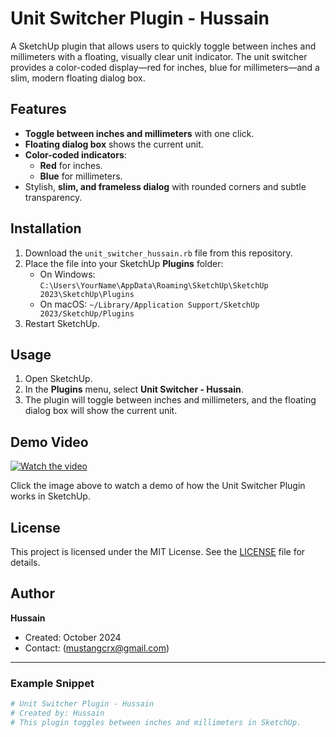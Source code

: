 # Unit Switcher Plugin - Hussain

A SketchUp plugin that allows users to quickly toggle between inches and millimeters with a floating, visually clear unit indicator. The unit switcher provides a color-coded display—red for inches, blue for millimeters—and a slim, modern floating dialog box.

## Features
- **Toggle between inches and millimeters** with one click.
- **Floating dialog box** shows the current unit.
- **Color-coded indicators**:
  - **Red** for inches.
  - **Blue** for millimeters.
- Stylish, **slim, and frameless dialog** with rounded corners and subtle transparency.

## Installation

1. Download the `unit_switcher_hussain.rb` file from this repository.
2. Place the file into your SketchUp **Plugins** folder:
   - On Windows: `C:\Users\YourName\AppData\Roaming\SketchUp\SketchUp 2023\SketchUp\Plugins`
   - On macOS: `~/Library/Application Support/SketchUp 2023/SketchUp/Plugins`
3. Restart SketchUp.

## Usage

1. Open SketchUp.
2. In the **Plugins** menu, select **Unit Switcher - Hussain**.
3. The plugin will toggle between inches and millimeters, and the floating dialog box will show the current unit.

## Demo Video

[![Watch the video](https://img.youtube.com/vi/DGB_N5NAU4Q/maxresdefault.jpg)](https://youtu.be/DGB_N5NAU4Q)

Click the image above to watch a demo of how the Unit Switcher Plugin works in SketchUp.


## License

This project is licensed under the MIT License. See the [LICENSE](LICENSE) file for details.

## Author

**Hussain**  
- Created: October 2024  
- Contact: (mustangcrx@gmail.com)

---

### Example Snippet

```ruby
# Unit Switcher Plugin - Hussain
# Created by: Hussain
# This plugin toggles between inches and millimeters in SketchUp.
